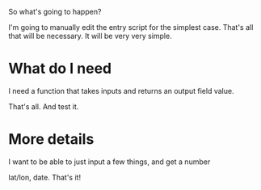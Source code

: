So what's going to happen?

I'm going to manually edit the entry script for the simplest case. That's all that will be necessary. It will be very very simple.

# What do I need

I need a function that takes inputs and returns an output field value.

That's all. And test it.

# More details

I want to be able to just input a few things, and get a number

lat/lon, date. That's it!